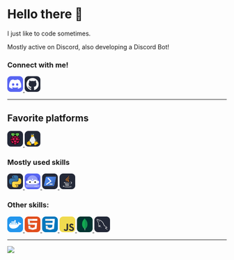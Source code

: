 # Hello there 👋

I just like to code sometimes.

Mostly active on Discord, also developing a Discord Bot!

### Connect with me!
<a href="https://discord.com/users/snakefist">
  <img src="/icons/Discord.svg" width=36 height=36>
</a>
<a href="https://github.com/SnakeFist007">
  <img src="/icons/Github-Dark.svg" width=36 height=36>
</a>

<hr>

## Favorite platforms
<a href="#">
  <img src="/icons/RaspberryPi-Dark.svg" width=36 height=36>
</a>
<a href="#">
  <img src="/icons/Linux-Dark.svg" width=36 height=36>
</a>

### Mostly used skills
<a href="#">
  <img src="/icons/Python-Dark.svg" width=36 height=36>
</a>
<a href="https://github.com/SnakeFist007/jinora-nextcord">
  <img src="/icons/DiscordBots.svg" width=36 height=36> 
</a>
<a href="#">
  <img src="/icons/Powershell-Dark.svg" width=36 height=36>
</a>
<a href="#">
  <img src="/icons/Java-Dark.svg" width=36 height=36>
</a>

### Other skills:
<a href="#">
  <img src="/icons/Docker.svg" width=36 height=36>
</a>
<a href="#">
  <img src="/icons/HTML.svg" width=36 height=36>
</a>
<a href="#">
  <img src="/icons/CSS.svg" width=36 height=36>
</a>
<a href="#">
  <img src="/icons/JavaScript.svg" width=36 height=36>
</a>
<a href="#">
  <img src="/icons/MongoDB.svg" width=36 height=36>
</a>
<a href="#">
  <img src="/icons/MySQL-Dark.svg" width=36 height=36>
</a>

<hr>

<a href="https://github.com/SnakeFist007" align="left">
  <img src="https://github-readme-stats.vercel.app/api/top-langs/?username=SnakeFist007&layout=compact&theme=dark#gh-dark-mode-only"/>
</a>

<!-- Icons from https://github.com/tandpfun/skill-icons -->
